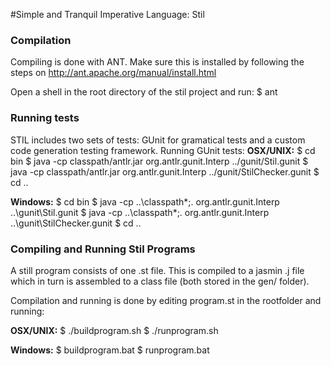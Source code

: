 #Simple and Tranquil Imperative Language: Stil

### Compilation
Compiling is done with ANT. Make sure this is installed by following the steps on http://ant.apache.org/manual/install.html

Open a shell in the root directory of the stil project and run:
$ ant

### Running tests
STIL includes two sets of tests: GUnit for gramatical tests and a custom code generation testing framework.
Running GUnit tests:
__OSX/UNIX:__
$ cd bin
$ java -cp classpath/antlr.jar org.antlr.gunit.Interp ../gunit/Stil.gunit
$ java -cp classpath/antlr.jar org.antlr.gunit.Interp ../gunit/StilChecker.gunit
$ cd ..

__Windows:__
$ cd bin
$ java -cp ..\classpath\*;. org.antlr.gunit.Interp ..\gunit\Stil.gunit
$ java -cp ..\classpath\*;. org.antlr.gunit.Interp ..\gunit\StilChecker.gunit
$ cd ..

### Compiling and Running Stil Programs
A still program consists of one .st file. This is compiled to a jasmin .j file which in turn is assembled to a class file (both stored in the gen/ folder).

Compilation and running is done by editing program.st in the rootfolder and running:

__OSX/UNIX:__
$ ./buildprogram.sh
$ ./runprogram.sh

__Windows:__
$ buildprogram.bat
$ runprogram.bat